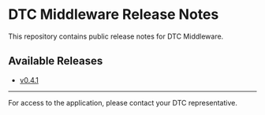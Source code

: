 # DTC Middleware Release Notes

This repository contains public release notes for DTC Middleware.

## Available Releases

- [v0.4.1](./v0.4.1.md)

---

For access to the application, please contact your DTC representative.
